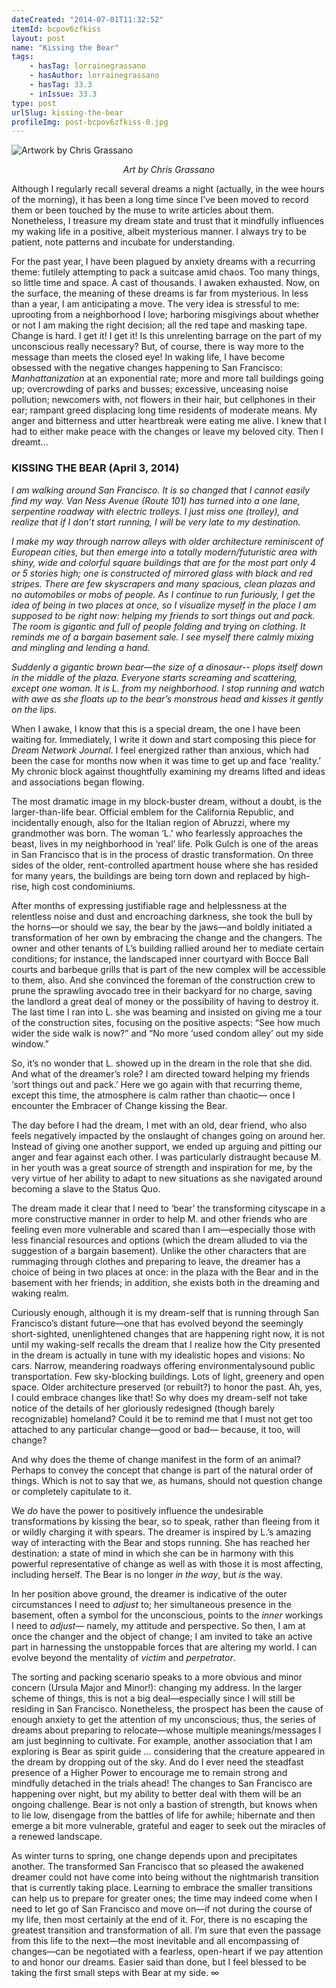 ```yaml
---
dateCreated: "2014-07-01T11:32:52"
itemId: bcpov6zfkiss
layout: post
name: "Kissing the Bear"
tags:
    - hasTag: lorrainegrassano
    - hasAuthor: lorrainegrassano
    - hasTag: 33.3
    - inIssue: 33.3
type: post
urlSlug: kissing-the-bear
profileImg: post-bcpov6zfkiss-0.jpg
---
```


![Artwork by Chris Grassano](../images/post-bcpov6zfkiss-0.jpg)

<!--nopreview--><div style="text-align:center"><i>Art by Chris Grassano</i></div><!--/nopreview-->

Although I regularly recall several dreams a night (actually, in the wee hours of the morning), it has been a long time since I’ve been moved to record them or been touched by the muse to write articles about them. Nonetheless, I treasure my dream state and trust that it mindfully influences my waking life in a positive, albeit mysterious manner. I always try to be patient, note patterns and incubate for understanding.

For the past year, I have been plagued by anxiety dreams with a recurring theme: futilely attempting to pack a suitcase amid chaos. Too many things, so little time and space. A cast of thousands. I awaken exhausted. Now, on the surface, the meaning of these dreams is far from mysterious. In less than a year, I am anticipating a move. The very idea is stressful to me: uprooting from a neighborhood I love; harboring misgivings about whether or not I am making the right decision; all the red tape and masking tape. Change is hard. I get it! I get it! Is this unrelenting barrage on the part of my unconscious really necessary? But, of course, there is way more to the message than meets the closed eye! In waking life, I have become obsessed with the negative changes happening to San Francisco: _Manhattanization_ at an exponential rate; more and more tall buildings going up; overcrowding of parks and busses; excessive, unceasing noise pollution; newcomers with, not flowers in their hair, but cellphones in their ear; rampant greed displacing long time residents of moderate means. My anger and bitterness and utter heartbreak were eating me alive. I knew that I had to either make peace with the changes or leave my beloved city. Then I dreamt...

<div id="supporters-mobile"></div>

### KISSING THE BEAR (April 3, 2014)

_I am walking around San Francisco. It is so changed that I cannot easily find my way. Van Ness Avenue (Route 101) has turned into a one lane, serpentine roadway with electric trolleys. I just miss one (trolley), and realize that if I don’t start running, I will be very late to my destination._

_I make my way through narrow alleys with older architecture reminiscent of European cities, but then emerge into a totally modern/futuristic area with shiny, wide and colorful square buildings that are for the most part only 4 or 5 stories high; one is constructed of mirrored glass with black and red stripes. There are few skyscrapers and many spacious, clean plazas and no automobiles or mobs of people. As I continue to run furiously, I get the idea of being in two places at once, so I visualize myself in the place I am supposed to be right now: helping my friends to sort things out and pack. The room is gigantic and full of people folding and trying on clothing. It reminds me of a bargain basement sale. I see myself there calmly mixing and mingling and lending a hand._

_Suddenly a gigantic brown bear—the size of a dinosaur-- plops itself down in the middle of the plaza. Everyone starts screaming and scattering, except one woman. It is L. from my neighborhood. I stop running and watch with awe as she floats up to the bear’s monstrous head and kisses it gently on the lips._

When I awake, I know that this is a special dream, the one I have been waiting for. Immediately, I write it down and start composing this piece for _Dream Network Journal_. I feel energized rather than anxious, which had been the case for months now when it was time to get up and face ‘reality.’ My chronic block against thoughtfully examining my dreams lifted and ideas and associations began flowing.

The most dramatic image in my block-buster dream, without a doubt, is the larger-than-life bear. Official emblem for the California Republic, and incidentally enough, also for the Italian region of Abruzzi, where my grandmother was born. The woman ‘L.’ who fearlessly approaches the beast, lives in my neighborhood in ‘real’ life. Polk Gulch is one of the areas in San Francisco that is in the process of drastic transformation. On three sides of the older, rent-controlled apartment house where she has resided for many years, the buildings are being torn down and replaced by high-rise, high cost condominiums.

After months of expressing justifiable rage and helplessness at the relentless noise and dust and encroaching darkness, she took the bull by the horns—or should we say, the bear by the jaws—and boldly initiated a transformation of her own by embracing the change and the changers. The owner and other tenants of L’s building rallied around her to mediate certain conditions; for instance, the landscaped inner courtyard with Bocce Ball courts and barbeque grills that is part of the new complex will be accessible to them, also. And she convinced the foreman of the construction crew to prune the sprawling avocado tree in their backyard for no charge, saving the landlord a great deal of money or the possibility of having to destroy it. The last time I ran into L. she was beaming and insisted on giving me a tour of the construction sites, focusing on the positive aspects: “See how much wider the side walk is now?” and “No more ‘used condom alley’ out my side window.”

So, it’s no wonder that L. showed up in the dream in the role that she did. And what of the dreamer’s role? I am directed toward helping my friends ‘sort things out and pack.’ Here we go again with that recurring theme, except this time, the atmosphere is calm rather than chaotic— once I encounter the Embracer of Change kissing the Bear.

The day before I had the dream, I met with an old, dear friend, who also feels negatively impacted by the onslaught of changes going on around her. Instead of giving one another support, we ended up arguing and pitting our anger and fear against each other. I was particularly distraught because M. in her youth was a great source of strength and inspiration for me, by the very virtue of her ability to adapt to new situations as she navigated around becoming a slave to the Status Quo.

The dream made it clear that I need to ‘bear’ the transforming cityscape in a more constructive manner in order to help M. and other friends who are feeling even more vulnerable and scared than I am—especially those with less financial resources and options (which the dream alluded to via the suggestion of a bargain basement). Unlike the other characters that are rummaging through clothes and preparing to leave, the dreamer has a choice of being in two places at once: in the plaza with the Bear and in the basement with her friends; in addition, she exists both in the dreaming and waking realm.

Curiously enough, although it is my dream-self that is running through San Francisco’s distant future—one that has evolved beyond the seemingly short-sighted, unenlightened changes that are happening right now, it is not until my waking-self recalls the dream that I realize how the City presented in the dream is actually in tune with my idealistic hopes and visions: No cars. Narrow, meandering roadways offering environmentalysound public transportation. Few sky-blocking buildings. Lots of light, greenery and open space. Older architecture preserved (or rebuilt?) to honor the past. Ah, yes, I could embrace changes like that! So why does my dream-self not take notice of the details of her gloriously redesigned (though barely recognizable) homeland? Could it be to remind me that I must not get too attached to any particular change—good or bad— because, it too, will change?

And why does the theme of change manifest in the form of an animal? Perhaps to convey the concept that change is part of the natural order of things. Which is not to say that we, as humans, should not question change or completely capitulate to it.

We _do_ have the power to positively influence the undesirable transformations by kissing the bear, so to speak, rather than fleeing from it or wildly charging it with spears. The dreamer is inspired by L.’s amazing way of interacting with the Bear and stops running. She has reached her destination: a state of mind in which she can be in harmony with this powerful representative of change as well as with those it is most affecting, including herself. The Bear is no longer _in the way_, but _is_ the way.

In her position above ground, the dreamer is indicative of the outer circumstances I need to _adjust_ to; her simultaneous presence in the basement, often a symbol for the unconscious, points to the _inner_ workings I need to _adjust_— namely, my attitude and perspective. So then, I am at once the changer and the object of change; I am invited to take an active part in harnessing the unstoppable forces that are altering my world. I can evolve beyond the mentality of _victim_ and _perpetrator_.

The sorting and packing scenario speaks to a more obvious and minor concern (Ursula Major and Minor!): changing my address. In the larger scheme of things, this is not a big deal—especially since I will still be residing in San Francisco. Nonetheless, the prospect has been the cause of enough anxiety to get the attention of my unconscious; thus, the series of dreams about preparing to relocate—whose multiple meanings/messages I am just beginning to cultivate. For example, another association that I am exploring is Bear as spirit guide … considering that the creature appeared in the dream by dropping out of the sky. And do I ever need the steadfast presence of a Higher Power to encourage me to remain strong and mindfully detached in the trials ahead! The changes to San Francisco are happening over night, but my ability to better deal with them will be an ongoing challenge. Bear is not only a bastion of strength, but knows when to lie low, disengage from the battles of life for awhile; hibernate and then emerge a bit more vulnerable, grateful and eager to seek out the miracles of a renewed landscape.

As winter turns to spring, one change depends upon and precipitates another. The transformed San Francisco that so pleased the awakened dreamer could not have come into being without the nightmarish transition that is currently taking place. Learning to embrace the smaller transitions can help us to prepare for greater ones; the time may indeed come when I need to let go of San Francisco and move on—if not during the course of my life, then most certainly at the end of it. For, there is no escaping the greatest transition and transformation of all. I’m sure that even the passage from this life to the next—the most inevitable and all encompassing of changes—can be negotiated with a fearless, open-heart if we pay attention to and honor our dreams. Easier said than done, but I feel blessed to be taking the first small steps with Bear at my side. ∞
